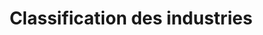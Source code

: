 ---
title: Classification des industries
longTitle: 'Classification des industries'
tags:
- gccommon
french:
- "[[Industry classification]]"
---